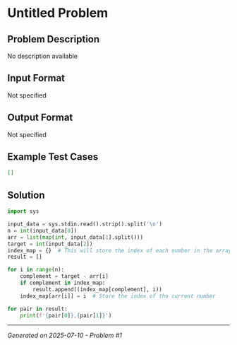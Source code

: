 # Untitled Problem

## Problem Description
No description available

## Input Format
Not specified

## Output Format
Not specified

## Example Test Cases
```json
[]
```

## Solution
```python
import sys

input_data = sys.stdin.read().strip().split('\n')
n = int(input_data[0])
arr = list(map(int, input_data[1].split()))
target = int(input_data[2])
index_map = {}  # This will store the index of each number in the array
result = []

for i in range(n):
    complement = target - arr[i]
    if complement in index_map:
        result.append((index_map[complement], i))
    index_map[arr[i]] = i  # Store the index of the current number

for pair in result:
    print(f'{pair[0]},{pair[1]}')
```

---
*Generated on 2025-07-10 - Problem #1*
